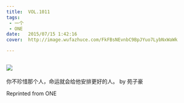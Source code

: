 ```yaml
---
title:	VOL.1011
tags:
 - 一个
 - ONE
date:	2015/07/15 1:42:16
cover:	http://image.wufazhuce.com/FkFBsNEvnbC9BpJYuo7LybNxWaWk

---
```

![](http://image.wufazhuce.com/FkFBsNEvnbC9BpJYuo7LybNxWaWk)
---

你不珍惜那个人，命运就会给他安排更好的人。 by 苑子豪
 
Reprinted from ONE
